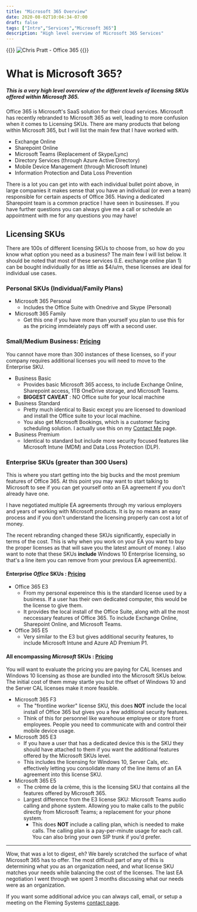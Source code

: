 ```yaml
---
title: "Microsoft 365 Overview"
date: 2020-08-02T10:04:34-07:00
draft: false
tags: ["Intro","Services","Microsoft 365"]
description: "High level overview of Microsoft 365 Services"
---
```


{{<rawhtml>}}
<img src="/images/meme01.jpg"
     alt="Chris Pratt - Office 365"
     style="max-width: 300px"
     class="center">
{{</rawhtml>}}

# What is Microsoft 365?

##### This is a very high level overview of the different levels of licensing SKUs offered within Microsoft 365. 

Office 365 is Microsoft's SaaS solution for their cloud services. Microsoft has recently rebranded to Microsoft 365 as well, leading to more confusion when it comes to Licensing SKUs. There are many products that belong within Microsoft 365, but I will list the main few that I have worked with.  

* Exchange Online
* Sharepoint Online
* Microsoft Teams (Replacement of Skype/Lync)
* Directory Services (through Azure Active Directory)
* Mobile Device Management (through Microsoft Intune)
* Information Protection and Data Loss Prevention

There is a lot you can get into with each individual bullet point above, in large companies it makes sense that you have an individual (or even a team) responsible for certain aspects of Office 365. Having a dedicated Sharepoint team is a common practice I have seen in businesses. If you have further questions you can always give me a call or schedule an appointment with me for any questions you may have!

## Licensing SKUs

There are 100s of different licensing SKUs to choose from, so how do you know what option you need as a business? The main few I will list below. It should be noted that most of these services (I.E. exchange online plan 1) can be bought individually for as little as $4/u/m, these licenses are ideal for individual use cases.

### Personal SKUs (Individual/Family Plans) 

* Microsoft 365 Personal
    * Includes the Office Suite with Onedrive and Skype (Personal)
* Microsoft 365 Family
    * Get this one if you have more than yourself you plan to use this for as the pricing immdeiately pays off with a second user. 


### Small/Medium Business: [Pricing](https://www.microsoft.com/en-us/microsoft-365/business#compareProductsRegion) 
You cannot have more than 300 instances of these licenses, so if your company requires additional licenses you will need to move to the Enterprise SKU. 

* Business Basic 
    * Provides basic Microsoft 365 access, to include Exchange Online, Sharepoint access, 1TB OneDrive storage, and Microsoft Teams.
    * **BIGGEST CAVEAT** : NO Office suite for your local machine
* Business Standard
    * Pretty much identical to Basic except you are licensed to download and install the Office suite to your local machine. 
    * You also get Microsoft Bookings, which is a customer facing scheduling solution. I actually use this on my [Contact Me](https://fleming.systems/contactme/) page. 
* Business Premium
    * Identical to standard but include more security focused features like Microsoft Intune (MDM) and Data Loss Protection (DLP).

### Enterprise SKUs (greater than 300 Users)
This is where you start getting into the big bucks and the most premium features of Office 365. At this point you may want to start talking to Microsoft to see if you can get yourself onto an EA agreement if you don't already have one. 

I have negotiated multiple EA agreements through my various employers and years of working with Microsoft products. It is by no means an easy process and if you don't understand the licensing properly can cost a lot of money. 

The recent rebranding changed these SKUs significantly, especially in terms of the cost. This is why when you work on your EA you want to buy the proper licenses as that will save you the latest amount of money. I also want to note that these SKUs **include** Windows 10 Enterprise licensing, so that's a line item you can remove from your previous EA agreement(s). 

####  Enterprise *Office* SKUs :  [Pricing](https://www.microsoft.com/en-us/microsoft-365/enterprise/compare-microsoft-365-and-office-365)

* Office 365 E3
    * From my personal expereince this is the standard license used by a business. If a user has their own dedicated computer, this would be the license to give them. 
    * It provides the local install of the Office Suite, along with all the most neccessary features of Office 365. To include Exchange Online, Sharepoint Online, and Microsoft Teams. 
* Office 365 E5
    * Very similar to the E3 but gives additional security features, to include Microsoft Intune and Azure AD Premium P1.

#### All encompassing *Microsoft* SKUs : [Pricing](https://www.microsoft.com/en-us/microsoft-365/compare-microsoft-365-enterprise-plans)

You will want to evaluate the pricing you are paying for CAL licenses and Windows 10 licensing as those are bundled into the Microsoft SKUs below. The initial cost of them mmay startle you but the offset of Windows 10 and the Server CAL licenses make it more feasible. 

* Microsoft 365 F3
    * The "frontline worker" license SKU, this does **NOT** include the local install of Office 365 but gives you a few additional security features.
    * Think of this for personnel like warehouse employee or store front employees. People you need to communicate with and control their mobile device usage. 
* Microsoft 365 E3
    * If you have a user that has a dedicated device this is the SKU they should have attached to them if you want the additional features offered by the Microsoft SKUs level.
    * This includes the licensing for Windows 10, Server Cals, etc. effectively letting you consolidate many of the line items of an EA agreement into this license SKU. 
* Microsoft 365 E5
    * The crème de la crème, this is the licensing SKU that contains all the features offered by Microsoft 365. 
    * Largest difference from the E3 license SKU: Microsoft Teams audio calling and phone system. Allowing you to make calls to the public directly from Microsoft Teams; a replacement for your phone system.
        * This does **NOT** include a calling plan, which is needed to make calls. The calling plan is a pay-per-minute usage for each call. You can also bring your own SIP trunk if you'd prefer.

--- 

Wow, that was a lot to digest, eh? We barely scratched the surface of what Microsoft 365 has to offer. The most difficult part of any of this is determining what you as an organization need, and what license SKU matches your needs while balancing the cost of the licenses. The last EA negotiation I went through we spent 3 months discussing what our needs were as an organization. 

If you want some additional advice you can always call, email, or setup a meeting on the Fleming Systems [contact page](https://fleming.systems/contactme).